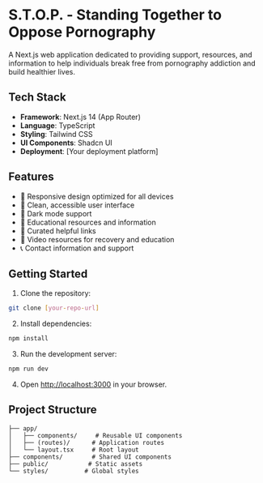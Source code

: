 # S.T.O.P. - Standing Together to Oppose Pornography

A Next.js web application dedicated to providing support, resources, and information to help individuals break free from pornography addiction and build healthier lives.

## Tech Stack

- **Framework**: Next.js 14 (App Router)
- **Language**: TypeScript
- **Styling**: Tailwind CSS
- **UI Components**: Shadcn UI
- **Deployment**: [Your deployment platform]

## Features

- 📱 Responsive design optimized for all devices
- 🎨 Clean, accessible user interface
- 🌙 Dark mode support
- 🎯 Educational resources and information
- 🔗 Curated helpful links
- 🎥 Video resources for recovery and education
- 📞 Contact information and support

## Getting Started

1. Clone the repository:

```bash
git clone [your-repo-url]
```

2. Install dependencies:

```bash
npm install
```

3. Run the development server:

```bash
npm run dev
```

4. Open [http://localhost:3000](http://localhost:3000) in your browser.

## Project Structure

```
├── app/
│   ├── components/     # Reusable UI components
│   ├── (routes)/      # Application routes
│   └── layout.tsx     # Root layout
├── components/        # Shared UI components
├── public/           # Static assets
└── styles/          # Global styles
```

